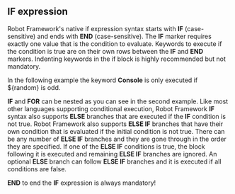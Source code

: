 ## IF expression

Robot Framework's native if expression syntax starts with **IF** (case-sensitive) and ends with **END** (case-sensitive). The **IF** marker requires exactly one value that is the condition to evaluate. Keywords to execute if the condition is true are on their own rows between the **IF** and **END** markers. Indenting keywords in the if block is highly recommended but not mandatory.

In the following example the keyword **Console** is only executed if ${random} is odd.

**IF** and **FOR** can be nested as you can see in the second example.
Like most other languages supporting conditional execution, Robot Framework **IF** syntax also supports **ELSE** branches that are executed if the **IF** condition is not true.
Robot Framework also supports **ELSE IF** branches that have their own condition that is evaluated if the initial condition is not true. There can be any number of **ELSE IF** branches and they are gone through in the order they are specified. If one of the **ELSE IF** conditions is true, the block following it is executed and remaining **ELSE IF** branches are ignored. An optional **ELSE** branch can follow **ELSE IF** branches and it is executed if all conditions are false.

**END** to end the **IF** expression is always mandatory!